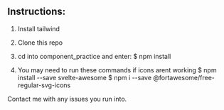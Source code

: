 ## Instructions:
 
1) Install tailwind
 
2) Clone this repo
 
3) cd into component_practice and enter:
    $ npm install
 
4) You may need to run these commands if icons arent working
    $ npm install --save svelte-awesome
    $ npm i --save @fortawesome/free-regular-svg-icons


Contact me with any issues you run into.
